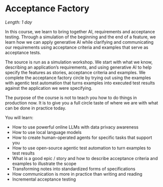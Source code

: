 # Acceptance Factory

*Length: 1 day*

In this course, we learn to bring together AI, requirements and acceptance testing. Through a simulation of the beginning and the end of a feature, we learn how we can apply generative AI while clarifying and communicating our requirements using acceptance criteria and examples that serve as acceptance tests. 

The source is run as a simulation workshop. We start with what we know, describing an application’s requirements, and using generative AI to help specify the features as stories, acceptance criteria and examples. We complete the acceptance factory circle by trying out using the examples with agentic test automation that turns examples into executed test results against the application we were specifying. 

The purpose of the course is not to teach you how to do things in production now. It is to give you a full circle taste of where we are with what can be done in practice today. 

You will learn: 

* How to use powerful online LLMs with data privacy awareness
* How to use local language models 
* How to create human-operated agents for specific tasks that support you
* How to use open-source agentic test automation to turn examples to test results
* What is a good epic / story and how to describe acceptance criteria and examples to illustrate the scope
* Transforming notes into standardized forms of specifications
* How communication is more in practice than writing and reading
* Incremental acceptance testing